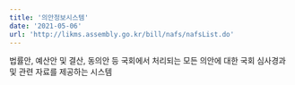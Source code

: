 ```yaml
---
title: '의안정보시스템'
date: '2021-05-06'
url: 'http://likms.assembly.go.kr/bill/nafs/nafsList.do'
---
```


법률안, 예산안 및 결산, 동의안 등 국회에서 처리되는 모든 의안에 대한 국회 심사경과 및 관련 자료를 제공하는 시스템
